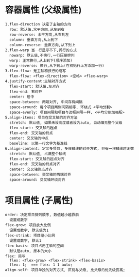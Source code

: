 # 容器属性 (父级属性)

    1.flex-direction 决定了主轴的方向
      row: 默认值,水平方向,从左到右
      row-reverse: 水平方向,从右到左
      column: 垂直方向,从上到下
      column-reverse: 垂直方向,从下到上
    2.flex-warp 当一行显示不下,折行的方式
      nowarp: 默认值,不换行,一行压缩排列
      warp: 正常换行,从上到下(顺序添加)
      warp-reverse: 换行,从下到上(在初始行上方添加一行)
    3.flex-flow: 是主轴和换行的缩写
      flex-flow: <flex-direction> <空格> <flex-warp>
    4.justify-content:主轴对齐方式
      flex-start: 默认值,左对齐
      flex-end: 右对齐
      center: 居中
      space-between: 两端对齐, 中间存有间隔
      space-around: 每个项目两侧间隔相等, 环绕式 <平均分割>
      space-evenly: 项目间隔和项目与边框间隔一样, <平均分割加强版>
    5.align-items: 项目在交叉轴的对齐方法
      stretch: 默认值, 如果未设高度或者设为auto, 自动填充整个父级
      flex-start: 交叉轴的起点
      flex-end: 交叉轴的终点
      center: 交叉轴的中点
      baseline: 以第一行文字为基准线
    6.align-content: 定义多项目, 多根轴线的对齐方式, 只有一根轴线时无效
      stretch: 默认值, 占满整个轴线
      flex-start: 交叉轴的起点对齐
      flex-end: 交叉轴的终点对齐
      center: 交叉轴终点对齐
      space-between: 交叉轴的两端对齐
      space-around: 交叉轴环绕对齐

# 项目属性 (子属性)

    order: 决定项目排列顺序, 数值越小越靠前
      设置成数字
    flex-grow: 项目放大比例
      设置成数字, 默认值为1
    flex-strink: 项目缩小比例
      设置成数字, 默认1
    flex-basis: 项目占用主轴的空间
      默认是auto, 原本的大小
    flex: 简写
      flex: <flex-grow> <flex-strink> <flex-basis>
      flex: 1;  === flex: 1 1 auto;
    align-self: 项目单独的对齐方式, 区别与父级, 比父级的优先级要高;

